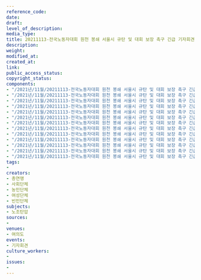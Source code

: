 ```yaml
---
reference_code: 
date: 
draft: 
level_of_description: 
media_type: 
title: 20211113-전국노동자대회 원천 봉쇄 서울시 규탄 및 대회 보장 촉구 긴급 기자회견
description: 
weight: 
modified_at: 
created_at: 
link: 
public_access_status: 
copyright_status: 
components:
- "/2021년/11월/20211113-전국노동자대회 원천 봉쇄 서울시 규탄 및 대회 보장 촉구 긴급 기자회견/_5D40021.jpg"
- "/2021년/11월/20211113-전국노동자대회 원천 봉쇄 서울시 규탄 및 대회 보장 촉구 긴급 기자회견/_5D40059.jpg"
- "/2021년/11월/20211113-전국노동자대회 원천 봉쇄 서울시 규탄 및 대회 보장 촉구 긴급 기자회견/_5D40042.jpg"
- "/2021년/11월/20211113-전국노동자대회 원천 봉쇄 서울시 규탄 및 대회 보장 촉구 긴급 기자회견/_1D20298.jpg"
- "/2021년/11월/20211113-전국노동자대회 원천 봉쇄 서울시 규탄 및 대회 보장 촉구 긴급 기자회견/_5D40029.jpg"
- "/2021년/11월/20211113-전국노동자대회 원천 봉쇄 서울시 규탄 및 대회 보장 촉구 긴급 기자회견/_5D40053.jpg"
- "/2021년/11월/20211113-전국노동자대회 원천 봉쇄 서울시 규탄 및 대회 보장 촉구 긴급 기자회견/_5D40022.jpg"
- "/2021년/11월/20211113-전국노동자대회 원천 봉쇄 서울시 규탄 및 대회 보장 촉구 긴급 기자회견/_5D40013.jpg"
- "/2021년/11월/20211113-전국노동자대회 원천 봉쇄 서울시 규탄 및 대회 보장 촉구 긴급 기자회견/_5D40038.jpg"
- "/2021년/11월/20211113-전국노동자대회 원천 봉쇄 서울시 규탄 및 대회 보장 촉구 긴급 기자회견/_5D40040.jpg"
- "/2021년/11월/20211113-전국노동자대회 원천 봉쇄 서울시 규탄 및 대회 보장 촉구 긴급 기자회견/_1D20292.jpg"
- "/2021년/11월/20211113-전국노동자대회 원천 봉쇄 서울시 규탄 및 대회 보장 촉구 긴급 기자회견/_5D40064.jpg"
- "/2021년/11월/20211113-전국노동자대회 원천 봉쇄 서울시 규탄 및 대회 보장 촉구 긴급 기자회견/_1D20308.jpg"
tags:
- 
creators:
- 총연맹
- 사회단체
- 농민단체
- 여성단체
- 빈민단체
subjects:
- 노조탄압
sources:
- 
venues:
- 여의도
events:
- 기자회견
culture_workers:
- 
issues:
- 
---
```

